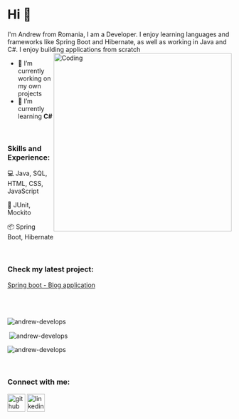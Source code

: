 
# Hi 👋
I'm Andrew from Romania, I am a Developer. I enjoy learning languages and frameworks like Spring Boot and Hibernate, as well as working in Java and C#. I enjoy building applications from scratch
<br>
<img align="right" alt="Coding" width="400" src="https://cdn.dribbble.com/users/1162077/screenshots/3848914/programmer.gif">
- 🔭 I’m currently working on my own projects 
- 🌱 I’m currently learning **C#**

<br>

<h3 align="left">Skills and Experience:</h3>  

:computer: Java, SQL, HTML, CSS, JavaScript

:hammer: JUnit, Mockito

:package: Spring Boot, Hibernate




<br>

<h3 align="left">Check my latest project:</h3>  

[Spring boot - Blog application](https://github.com/Andrew-Develops/JavaProjects/tree/main/JavaBlogApp)
<br>
<br>
<br>
<br>
 



<p><img align="center" src="https://github-readme-stats.vercel.app/api/top-langs?username=andrew-develops&show_icons=true&locale=en&layout=compact" alt="andrew-develops" /></p> 

<p>&nbsp;<img align="center" src="https://github-readme-stats.vercel.app/api?username=andrew-develops&show_icons=true&locale=en" alt="andrew-develops" /></p>

<p><img align="center" src="https://github-readme-streak-stats.herokuapp.com/?user=andrew-develops&" alt="andrew-develops" /></p>

<br>

<h3 align="left">Connect with me:</h3>  

[<img src='https://cdn.jsdelivr.net/npm/simple-icons@3.0.1/icons/github.svg' alt='github' height='40'>](https://github.com/Andrew-Develops)  [<img src='https://cdn.jsdelivr.net/npm/simple-icons@3.0.1/icons/linkedin.svg' alt='linkedin' height='40'>](https://www.linkedin.com/in/cosminfuica/) 


